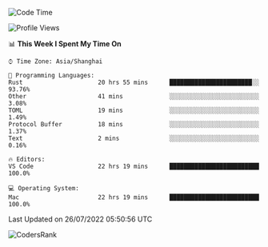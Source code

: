 <!--START_SECTION:waka-->
![Code Time](http://img.shields.io/badge/Code%20Time-1%2C534%20hrs%2032%20mins-blue)

![Profile Views](http://img.shields.io/badge/Profile%20Views-37-blue)

📊 **This Week I Spent My Time On** 

```text
⌚︎ Time Zone: Asia/Shanghai

💬 Programming Languages: 
Rust                     20 hrs 55 mins      ███████████████████████░░   93.76% 
Other                    41 mins             ░░░░░░░░░░░░░░░░░░░░░░░░░   3.08% 
TOML                     19 mins             ░░░░░░░░░░░░░░░░░░░░░░░░░   1.49% 
Protocol Buffer          18 mins             ░░░░░░░░░░░░░░░░░░░░░░░░░   1.37% 
Text                     2 mins              ░░░░░░░░░░░░░░░░░░░░░░░░░   0.16%

🔥 Editors: 
VS Code                  22 hrs 19 mins      █████████████████████████   100.0%

💻 Operating System: 
Mac                      22 hrs 19 mins      █████████████████████████   100.0%

```


 Last Updated on 26/07/2022 05:50:56 UTC
<!--END_SECTION:waka-->

![CodersRank](https://cr-skills-chart-widget.azurewebsites.net/api/api?username=BugenZhao&padding=16&tooltip=true&branding=false&sort-by-score=true&skills=Rust%2C%20Swift%2C%20C%2C%20TypeScript%2C%20Java%2C%20Go%2C%20Dart%2C%20C%2B%2B%2C%20Python%2C%20Assembly%2C%20Shell%2C%20Kotlin)
